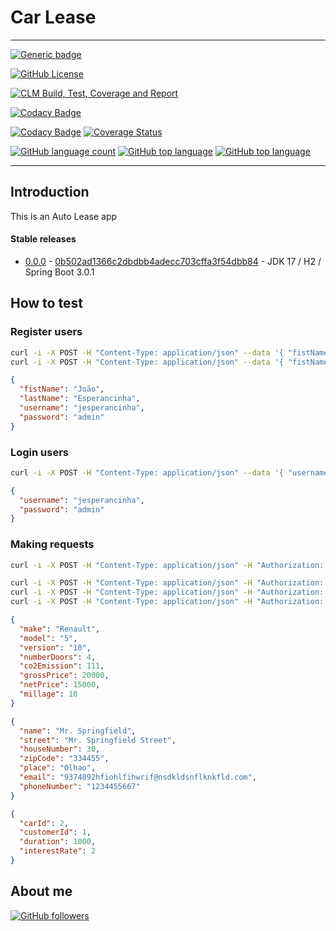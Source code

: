 # Car Lease

---


[![Generic badge](https://img.shields.io/static/v1.svg?label=GitHub&message=car-lease%20🚗&color=informational)](https://github.com/jesperancinha/car-lease)

[![GitHub License](https://img.shields.io/badge/license-Apache%20License%202.0-blue.svg?style=flat)](https://www.apache.org/licenses/LICENSE-2.0)

[![CLM Build, Test, Coverage and Report](https://github.com/jesperancinha/car-lease/actions/workflows/car-lease-manager.yml/badge.svg)](https://github.com/jesperancinha/car-lease/actions/workflows/car-lease-manager.yml)

[![Codacy Badge](https://app.codacy.com/project/badge/Grade/af73a199a556499288d9c91ce94956de)](https://www.codacy.com/gh/jesperancinha/car-lease/dashboard?utm_source=github.com&amp;utm_medium=referral&amp;utm_content=jesperancinha/car-lease&amp;utm_campaign=Badge_Grade)

[![Codacy Badge](https://app.codacy.com/project/badge/Coverage/af73a199a556499288d9c91ce94956de)](https://www.codacy.com/gh/jesperancinha/car-lease/dashboard?utm_source=github.com&utm_medium=referral&utm_content=jesperancinha/car-lease&utm_campaign=Badge_Coverage)
[![Coverage Status](https://coveralls.io/repos/github/jesperancinha/car-lease/badge.svg?branch=main)](https://coveralls.io/github/jesperancinha/car-lease?branch=main)

[![GitHub language count](https://img.shields.io/github/languages/count/jesperancinha/car-lease.svg)](#)
[![GitHub top language](https://img.shields.io/github/languages/top/jesperancinha/car-lease.svg)](#)
[![GitHub top language](https://img.shields.io/github/languages/code-size/jesperancinha/car-lease.svg)](#)

---
## Introduction

This is an Auto Lease app

#### Stable releases

-   [0.0.0](https://github.com/jesperancinha/car-lease/tree/0.0.0) - [0b502ad1366c2dbdbb4adecc703cffa3f54dbb84](https://github.com/jesperancinha/car-lease/tree/0.0.0) - JDK 17 / H2 / Spring Boot 3.0.1

## How to test


### Register users
```bash
curl -i -X POST -H "Content-Type: application/json" --data '{ "fistName": "Joao", "lastName": "Esperancinha", "username": "jesperancinha", "password": "admin"}' http://localhost:8081/api/users
curl -i -X POST -H "Content-Type: application/json" --data '{ "fistName": "Joao2", "lastName": "Esperancinha", "username": "jesperancinha2", "password": "admin"}' http://localhost:8081/api/users
```

```json
{
  "fistName": "João",
  "lastName": "Esperancinha",
  "username": "jesperancinha",
  "password": "admin"
}
```

### Login users

```bash
curl -i -X POST -H "Content-Type: application/json" --data '{ "username": "jesperancinha", "password": "admin"}' http://localhost:8081/api/login
````

```json
{
  "username": "jesperancinha",
  "password": "admin"
}
```

### Making requests

```bash
curl -i -X POST -H "Content-Type: application/json" -H "Authorization: Bearer <TOKEN>" http://localhost:8081/api/<ENDPOINT>
````

```bash
curl -i -X POST -H "Content-Type: application/json" -H "Authorization: Bearer <TOKEN>"  --data '{ "make": "Renault", "model": "5", "version": "10", "numberDoors": 4, "co2Emission": 111, "grossPrice": 20000, "netPrice": 15000, "millage": 10000}'  http://localhost:8081/api/cars
curl -i -X POST -H "Content-Type: application/json" -H "Authorization: Bearer <TOKEN>"  --data '{ "name": "Mr. Springfield", "street": "Mr. Springfield Street", "houseNumber": 30, "zipCode": "334455", "place": "Olhao", "email": "9374092hfiohlfihwrif@nsdkldsnflknkfld.com", "phoneNumber": "1234455667" }'  http://localhost:8081/api/customers
curl -i -X POST -H "Content-Type: application/json" -H "Authorization: Bearer <TOKEN>"  --data '{ "carId": 1, "customerId": 2, "duration": 1000, "interestRate": 2}'  http://localhost:8081/api/leases
````


```json
{
  "make": "Renault",
  "model": "5",
  "version": "10",
  "numberDoors": 4,
  "co2Emission": 111,
  "grossPrice": 20000,
  "netPrice": 15000,
  "millage": 10
}
```

```json
{
  "name": "Mr. Springfield",
  "street": "Mr. Springfield Street",
  "houseNumber": 30,
  "zipCode": "334455",
  "place": "Olhao",
  "email": "9374092hfiohlfihwrif@nsdkldsnflknkfld.com",
  "phoneNumber": "1234455667"
}
```

```json
{
  "carId": 2,
  "customerId": 1,
  "duration": 1000,
  "interestRate": 2
}
```

## About me

[![GitHub followers](https://img.shields.io/github/followers/jesperancinha.svg?label=Jesperancinha&style=for-the-badge&logo=github&color=grey "GitHub")](https://github.com/jesperancinha)
